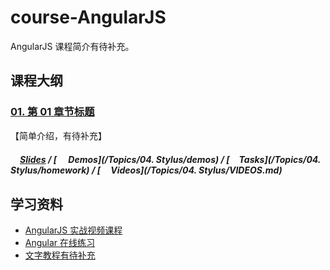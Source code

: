 # course-AngularJS
AngularJS 课程简介有待补充。

## 课程大纲
### [01. 第 01 章节标题](*)

【简单介绍，有待补充】

##### [<img src="https://raw.githubusercontent.com/TelerikAcademy/Common/master/icons/presentation.png" height="15" />Slides](*) / [<img src="https://raw.githubusercontent.com/TelerikAcademy/Common/master/icons/code.png" height="15"> Demos](/Topics/04. Stylus/demos) / [<img src="https://raw.githubusercontent.com/TelerikAcademy/Common/master/icons/homework.png" height="15">Tasks](/Topics/04. Stylus/homework) / [<img src="https://raw.githubusercontent.com/TelerikAcademy/Common/master/icons/video.png" height="13"> Videos](/Topics/04. Stylus/VIDEOS.md)


## 学习资料

- [AngularJS 实战视频课程<img src="https://raw.githubusercontent.com/TelerikAcademy/Common/master/icons/video.png" height="13">](http://www.imooc.com/learn/156)
- [Angular 在线练习](http://www.learn-angular.org/)
- [文字教程有待补充](*)
